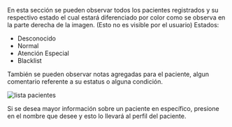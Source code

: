 En esta sección se pueden observar todos los pacientes registrados y su respectivo estado el cual estará diferenciado por color como se observa en la parte derecha de la imagen. (Esto no es visible por el usuario)
Estados:
* Desconocido
* Normal
* Atención Especial
* Blacklist

También se pueden observar notas agregadas para el paciente, algun comentario referente a su estatus o alguna condición. 

![lista pacientes](https://s3-us-west-2.amazonaws.com/andarwiki/lista_pacientes.jpg)

Si se desea mayor información sobre un paciente en específico, presione en el nombre que desee y esto lo llevará al perfil del paciente. 
